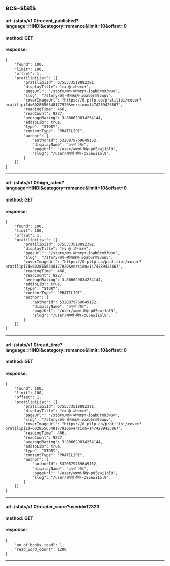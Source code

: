 ## ecs-stats
#### url: /stats/v1.0/recent_published?language=HINDI&category=romance&limit=10&offset=0
#### method: GET 
#### response: 
```
{
    "found": 100,
    "limit": 100,
    "offset": 1,
    "pratilipiList": [{
        "pratilipiId": 6755373518892391,
        "displayTitle": "लव @ ऑनलाइन",
        "pageUrl": "/story/लव-ऑनलाइन-ioab6rm93wuv",
        "slug": "/story/लव-ऑनलाइन-ioab6rm93wuv",
        "coverImageUrl": "https://0.ptlp.co/pratilipi/cover?pratilipiId=6028556548177920&version=1474289423867",
        "readingTime": 466,
        "readCount": 9227,
        "averageRating": 3.806629834254144,
        "addToLib": true,
        "type": "STORY",
        "contentType": "PRATILIPI",
        "author": {
            "authorId": 5320879769649152,
            "displayName": "अपर्णा सिंह",
            "pageUrl": "/user/अपर्णा-सिंह-p85ewi1ol9",
            "slug": "/user/अपर्णा-सिंह-p85ewi1ol9",
        }
    }]
}
```
---
#### url: /stats/v1.0/high_rated?language=HINDI&category=romance&limit=10&offset=0
#### method: GET 
#### response: 
```
{
    "found": 100,
    "limit": 100,
    "offset": 1,
    "pratilipiList": [{
        "pratilipiId": 6755373518892391,
        "displayTitle": "लव @ ऑनलाइन",
        "pageUrl": "/story/लव-ऑनलाइन-ioab6rm93wuv",
        "slug": "/story/लव-ऑनलाइन-ioab6rm93wuv",
        "coverImageUrl": "https://0.ptlp.co/pratilipi/cover?pratilipiId=6028556548177920&version=1474289423867",
        "readingTime": 466,
        "readCount": 9227,
        "averageRating": 3.806629834254144,
        "addToLib": true,
        "type": "STORY",
        "contentType": "PRATILIPI",
        "author": {
            "authorId": 5320879769649152,
            "displayName": "अपर्णा सिंह",
            "pageUrl": "/user/अपर्णा-सिंह-p85ewi1ol9",
            "slug": "/user/अपर्णा-सिंह-p85ewi1ol9",
        }
    }]
}
```
---
#### url: /stats/v1.0/read_time?language=HINDI&category=romance&limit=10&offset=0
#### method: GET 
#### response: 
```
{
    "found": 100,
    "limit": 100,
    "offset": 1,
    "pratilipiList": [{
        "pratilipiId": 6755373518892391,
        "displayTitle": "लव @ ऑनलाइन",
        "pageUrl": "/story/लव-ऑनलाइन-ioab6rm93wuv",
        "slug": "/story/लव-ऑनलाइन-ioab6rm93wuv",
        "coverImageUrl": "https://0.ptlp.co/pratilipi/cover?pratilipiId=6028556548177920&version=1474289423867",
        "readingTime": 466,
        "readCount": 9227,
        "averageRating": 3.806629834254144,
        "addToLib": true,
        "type": "STORY",
        "contentType": "PRATILIPI",
        "author": {
            "authorId": 5320879769649152,
            "displayName": "अपर्णा सिंह",
            "pageUrl": "/user/अपर्णा-सिंह-p85ewi1ol9",
            "slug": "/user/अपर्णा-सिंह-p85ewi1ol9",
        }
    }]
}
```
---
#### url: /stats/v1.0/reader_score?userid=12323
#### method: GET
#### response:
```
{
    "no_of_books_read": 1,
    "read_word_count": 1200
}
```
---
